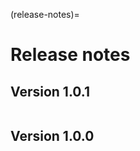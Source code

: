 (release-notes)=

# Release notes

## Version 1.0.1

```{include} 1.0.1.md
```

## Version 1.0.0

```{include} 1.0.0.md
```